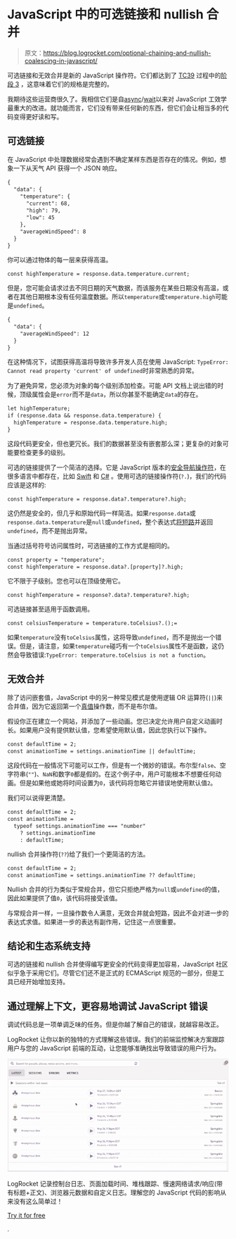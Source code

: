 # JavaScript 中的可选链接和 nullish 合并

> 原文：<https://blog.logrocket.com/optional-chaining-and-nullish-coalescing-in-javascript/>

可选链接和无效合并是新的 JavaScript 操作符。它们都达到了 [TC39](https://tc39.es/) 过程中的[阶段 3](https://tc39.es/process-document/) ，这意味着它们的规格是完整的。

我期待这些运营商很久了。我相信它们是自[async](https://developer.mozilla.org/en-US/docs/Web/JavaScript/Reference/Statements/async_function)/[wait](https://developer.mozilla.org/en-US/docs/Web/JavaScript/Reference/Operators/await)以来对 JavaScript 工效学最重大的改进。就功能而言，它们没有带来任何新的东西，但它们会让相当多的代码变得更好读和写。

## 可选链接

在 JavaScript 中处理数据经常会遇到不确定某样东西是否存在的情况。例如，想象一下从天气 API 获得一个 JSON 响应。

```
{
  "data": {
    "temperature": {
      "current": 68,
      "high": 79,
      "low": 45
    },
    "averageWindSpeed": 8
  }
}
```

你可以通过物体的每一层来获得高温。

```
const highTemperature = response.data.temperature.current;
```

但是，您可能会请求过去不同日期的天气数据，而该服务在某些日期没有高温，或者在其他日期根本没有任何温度数据。所以`temperature`或`temperature.high`可能是`undefined`。

```
{
  "data": {
    "averageWindSpeed": 12
  }
}
```

在这种情况下，试图获得高温将导致许多开发人员在使用 JavaScript: `TypeError: Cannot read property 'current' of undefined`时非常熟悉的异常。

为了避免异常，您必须为对象的每个级别添加检查。可能 API 文档上说出错的时候，顶级属性会是`error`而不是`data`，所以你甚至不能确定`data`的存在。

```
let highTemperature;
if (response.data && response.data.temperature) {
  highTemperature = response.data.temperature.high;
}
```

这段代码更安全，但也更冗长。我们的数据甚至没有嵌套那么深；更复杂的对象可能要检查更多的级别。

可选的链接提供了一个简洁的选择。它是 JavaScript 版本的[安全导航操作符](https://en.wikipedia.org/wiki/Safe_navigation_operator)，在很多语言中都存在，比如 [Swift](https://docs.swift.org/swift-book/LanguageGuide/OptionalChaining.html) 和 [C#](https://docs.microsoft.com/en-us/dotnet/csharp/language-reference/operators/member-access-operators#null-conditional-operators--and-) 。使用可选的链接操作符(`?.`)，我们的代码应该是这样的:

```
const highTemperature = response.data?.temperature?.high;
```

这仍然是安全的，但几乎和原始代码一样简洁。如果`response.data`或`response.data.temperature`是`null`或`undefined`，整个表达式[将短路](https://en.wikipedia.org/wiki/Short-circuit_evaluation)并返回`undefined`，而不是抛出异常。

当通过括号符号访问属性时，可选链接的工作方式是相同的。

```
const property = "temperature";
const highTemperature = response.data?.[property]?.high;
```

它不限于子级别。您也可以在顶级使用它。

```
const highTemperature = response?.data?.temperature?.high;
```

可选链接甚至适用于函数调用。

```
const celsiusTemperature = temperature.toCelsius?.();=
```

如果`temperature`没有`toCelsius`属性，这将导致`undefined`，而不是抛出一个错误。但是，请注意，如果`temperature`碰巧有一个`toCelsius`属性不是函数，这仍然会导致错误:`TypeError: temperature.toCelsius is not a function`。

## 无效合并

除了访问嵌套值，JavaScript 中的另一种常见模式是使用逻辑 OR 运算符(`||`)来合并值，因为它返回第一个[真值](https://developer.mozilla.org/en-US/docs/Glossary/Truthy)操作数，而不是布尔值。

假设你正在建立一个网站，并添加了一些动画。您已决定允许用户自定义动画时长。如果用户没有提供默认值，您希望使用默认值，因此您执行以下操作。

```
const defaultTime = 2;
const animationTime = settings.animationTime || defaultTime;
```

这段代码在一般情况下可能可以工作，但是有一个微妙的错误。布尔型`false`、空字符串(`""`)、`NaN`和数字`0`都是假的。在这个例子中，用户可能根本不想要任何动画。但是如果他或她将时间设置为`0`，该代码将忽略它并错误地使用默认值`2`。

我们可以说得更清楚。

```
const defaultTime = 2;
const animationTime =
  typeof settings.animationTime === "number"
    ? settings.animationTime
    : defaultTime;
```

nullish 合并操作符(`??`)给了我们一个更简洁的方法。

```
const defaultTime = 2;
const animationTime = settings.animationTime ?? defaultTime;
```

Nullish 合并的行为类似于常规合并，但它只拒绝严格为`null`或`undefined`的值，因此如果提供了值`0`，该代码将接受该值。

与常规合并一样，一旦操作数令人满意，无效合并就会短路，因此不会对进一步的表达式求值。如果进一步的表达有副作用，记住这一点很重要。

## 结论和生态系统支持

可选的链接和 nullish 合并使得编写更安全的代码变得更加容易，JavaScript 社区似乎急于采用它们。尽管它们还不是正式的 ECMAScript 规范的一部分，但是工具已经开始增加支持。

## 通过理解上下文，更容易地调试 JavaScript 错误

调试代码总是一项单调乏味的任务。但是你越了解自己的错误，就越容易改正。

LogRocket 让你以新的独特的方式理解这些错误。我们的前端监控解决方案跟踪用户与您的 JavaScript 前端的互动，让您能够准确找出导致错误的用户行为。

[![LogRocket Dashboard Free Trial Banner](img/cbfed9be3defcb505e662574769a7636.png)](https://lp.logrocket.com/blg/javascript-signup)

LogRocket 记录控制台日志、页面加载时间、堆栈跟踪、慢速网络请求/响应(带有标题+正文)、浏览器元数据和自定义日志。理解您的 JavaScript 代码的影响从来没有这么简单过！

[Try it for free](https://lp.logrocket.com/blg/javascript-signup)

.